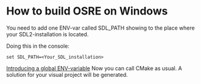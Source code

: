 # How to build OSRE on Windows

You need to add one ENV-var called SDL_PATH showing to the place where your SDL2-installation is located.

Doing this in the console:
```
set SDL_PATH=<Your_SDL_installation>
```
[Introducing a global ENV-variable](https://stackoverflow.com/questions/3803581/setting-a-system-environment-variable-from-a-windows-batch-file)
Now you can call CMake as usual. A solution for your visual project will be generated.